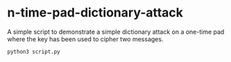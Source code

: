 # n-time-pad-dictionary-attack

A simple script to demonstrate a simple
dictionary attack on a one-time pad where
the key has been used to cipher two
messages.

```bash
python3 script.py
```